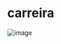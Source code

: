 # carreira

![image](https://user-images.githubusercontent.com/1118059/232259338-fa617fa9-5cef-449b-b496-76916494be84.png)
